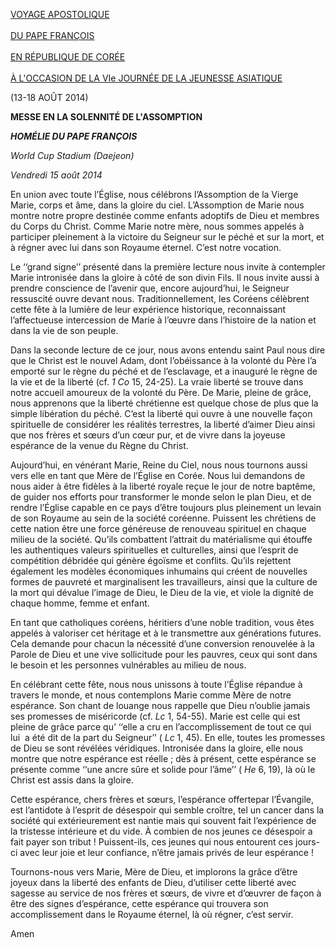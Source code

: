 [VOYAGE APOSTOLIQUE\
\
DU PAPE FRANÇOIS\
\
EN RÉPUBLIQUE DE CORÉE \
\
À L'OCCASION DE LA VIe JOURNÉE DE LA JEUNESSE ASIATIQUE](/content/francesco/fr/travels/2014/outside/documents/papa-francesco-repubblica-corea.html)

(13-18 AOÛT 2014)

**MESSE EN LA SOLENNITÉ DE L'ASSOMPTION**

***HOMÉLIE DU PAPE FRANÇOIS***

*World Cup Stadium (Daejeon)*

*Vendredi 15 août 2014*

En union avec toute l’Église, nous célébrons l’Assomption de la Vierge Marie, corps et âme, dans la gloire du ciel. L’Assomption de Marie nous montre notre propre destinée comme enfants adoptifs de Dieu et membres du Corps du Christ. Comme Marie notre mère, nous sommes appelés à participer pleinement à la victoire du Seigneur sur le péché et sur la mort, et à régner avec lui dans son Royaume éternel. C’est notre vocation.

Le ‘‘grand signe’’ présenté dans la première lecture nous invite à contempler Marie intronisée dans la gloire à côté de son divin Fils. Il nous invite aussi à prendre conscience de l’avenir que, encore aujourd’hui, le Seigneur ressuscité ouvre devant nous. Traditionnellement, les Coréens célèbrent cette fête à la lumière de leur expérience historique, reconnaissant l’affectueuse intercession de Marie à l’œuvre dans l’histoire de la nation et dans la vie de son peuple.

Dans la seconde lecture de ce jour, nous avons entendu saint Paul nous dire que le Christ est le nouvel Adam, dont l’obéissance à la volonté du Père l’a emporté sur le règne du péché et de l’esclavage, et a inauguré le règne de la vie et de la liberté (cf. *1 Co* 15, 24-25). La vraie liberté se trouve dans notre accueil amoureux de la volonté du Père. De Marie, pleine de grâce, nous apprenons que la liberté chrétienne est quelque chose de plus que la simple libération du péché. C’est la liberté qui ouvre à une nouvelle façon spirituelle de considérer les réalités terrestres, la liberté d’aimer Dieu ainsi que nos frères et sœurs d’un cœur pur, et de vivre dans la joyeuse espérance de la venue du Règne du Christ.

Aujourd’hui, en vénérant Marie, Reine du Ciel, nous nous tournons aussi vers elle en tant que Mère de l’Église en Corée. Nous lui demandons de nous aider à être fidèles à la liberté royale reçue le jour de notre baptême, de guider nos efforts pour transformer le monde selon le plan Dieu, et de rendre l’Église capable en ce pays d’être toujours plus pleinement un levain de son Royaume au sein de la société coréenne. Puissent les chrétiens de cette nation être une force généreuse de renouveau spirituel en chaque milieu de la société. Qu’ils combattent l’attrait du matérialisme qui étouffe les authentiques valeurs spirituelles et culturelles, ainsi que l’esprit de compétition débridée qui génère égoïsme et conflits. Qu’ils rejettent également les modèles économiques inhumains qui créent de nouvelles formes de pauvreté et marginalisent les travailleurs, ainsi que la culture de la mort qui dévalue l’image de Dieu, le Dieu de la vie, et viole la dignité de chaque homme, femme et enfant.

En tant que catholiques coréens, héritiers d’une noble tradition, vous êtes appelés à valoriser cet héritage et à le transmettre aux générations futures. Cela demande pour chacun la nécessité d’une conversion renouvelée à la Parole de Dieu et une vive sollicitude pour les pauvres, ceux qui sont dans le besoin et les personnes vulnérables au milieu de nous.

En célébrant cette fête, nous nous unissons à toute l’Église répandue à travers le monde, et nous contemplons Marie comme Mère de notre espérance. Son chant de louange nous rappelle que Dieu n’oublie jamais ses promesses de miséricorde (cf. *Lc* 1, 54-55). Marie est celle qui est pleine de grâce parce qu’ ‘‘elle a cru en l’accomplissement de tout ce qui lui  a été dit de la part du Seigneur’’ ( *Lc* 1, 45). En elle, toutes les promesses de Dieu se sont révélées véridiques. Intronisée dans la gloire, elle nous montre que notre espérance est réelle ; dès à présent, cette espérance se présente comme ‘‘une ancre sûre et solide pour l’âme’’ ( *He* 6, 19), là où le Christ est assis dans la gloire.

Cette espérance, chers frères et sœurs, l’espérance offertepar l’Évangile, est l’antidote à l’esprit de désespoir qui semble croître, tel un cancer dans la société qui extérieurement est nantie mais qui souvent fait l’expérience de la tristesse intérieure et du vide. À combien de nos jeunes ce désespoir a fait payer son tribut ! Puissent-ils, ces jeunes qui nous entourent ces jours-ci avec leur joie et leur confiance, n’être jamais privés de leur espérance !

Tournons-nous vers Marie, Mère de Dieu, et implorons la grâce d’être joyeux dans la liberté des enfants de Dieu, d’utiliser cette liberté avec sagesse au service de nos frères et sœurs, de vivre et d’œuvrer de façon à être des signes d’espérance, cette espérance qui trouvera son accomplissement dans le Royaume éternel, là où régner, c’est servir.

Amen